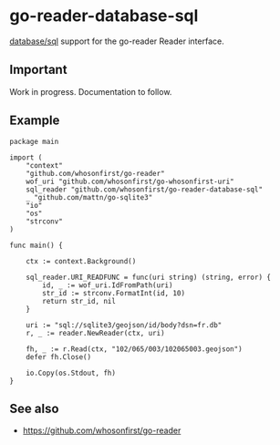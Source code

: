 # go-reader-database-sql

[database/sql](https://golang.org/pkg/database/sql/) support for the go-reader Reader interface. 

## Important

Work in progress. Documentation to follow.

## Example

```
package main

import (
	"context"
	"github.com/whosonfirst/go-reader"
	wof_uri "github.com/whosonfirst/go-whosonfirst-uri"	
	sql_reader "github.com/whosonfirst/go-reader-database-sql"
	_ "github.com/mattn/go-sqlite3"
	"io"
	"os"
	"strconv"
)

func main() {
	
	ctx := context.Background()

	sql_reader.URI_READFUNC = func(uri string) (string, error) {
		id, _ := wof_uri.IdFromPath(uri)		
		str_id := strconv.FormatInt(id, 10)
		return str_id, nil
	}

	uri := "sql://sqlite3/geojson/id/body?dsn=fr.db"	
	r, _ := reader.NewReader(ctx, uri)

	fh, _ := r.Read(ctx, "102/065/003/102065003.geojson")
	defer fh.Close()
	
	io.Copy(os.Stdout, fh)		
}
```

## See also

* https://github.com/whosonfirst/go-reader
